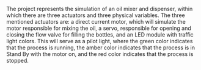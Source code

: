 The project represents the simulation of an oil mixer and dispenser, within which there are three actuators and three physical variables. The three mentioned actuators are: a direct current motor, which will simulate the motor responsible for mixing the oil, a servo, responsible for opening and closing the flow valve for filling the bottles, and an LED module with traffic light colors. This will serve as a pilot light, where the green color indicates that the process is running, the amber color indicates that the process is in Stand By with the motor on, and the red color indicates that the process is stopped.

